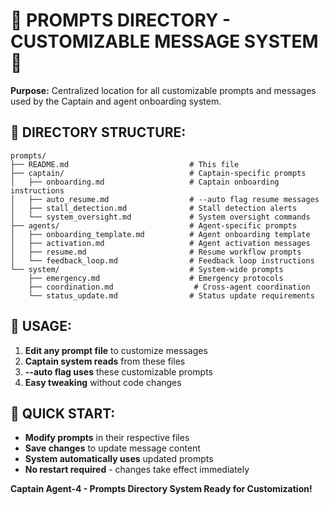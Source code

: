 # 🚨 PROMPTS DIRECTORY - CUSTOMIZABLE MESSAGE SYSTEM 🚨

**Purpose:** Centralized location for all customizable prompts and messages used by the Captain and agent onboarding system.

## 📁 **DIRECTORY STRUCTURE:**

```
prompts/
├── README.md                           # This file
├── captain/                            # Captain-specific prompts
│   ├── onboarding.md                   # Captain onboarding instructions
│   ├── auto_resume.md                  # --auto flag resume messages
│   ├── stall_detection.md              # Stall detection alerts
│   └── system_oversight.md             # System oversight commands
├── agents/                             # Agent-specific prompts
│   ├── onboarding_template.md          # Agent onboarding template
│   ├── activation.md                   # Agent activation messages
│   ├── resume.md                       # Resume workflow prompts
│   └── feedback_loop.md                # Feedback loop instructions
└── system/                             # System-wide prompts
    ├── emergency.md                    # Emergency protocols
    ├── coordination.md                  # Cross-agent coordination
    └── status_update.md                # Status update requirements
```

## 🔧 **USAGE:**

1. **Edit any prompt file** to customize messages
2. **Captain system reads** from these files
3. **--auto flag uses** these customizable prompts
4. **Easy tweaking** without code changes

## 🎯 **QUICK START:**

- **Modify prompts** in their respective files
- **Save changes** to update message content
- **System automatically uses** updated prompts
- **No restart required** - changes take effect immediately

**Captain Agent-4 - Prompts Directory System Ready for Customization!**
